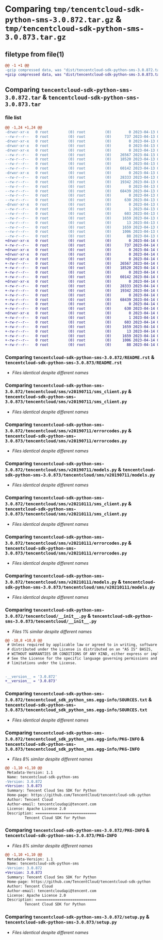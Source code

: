 # Comparing `tmp/tencentcloud-sdk-python-sms-3.0.872.tar.gz` & `tmp/tencentcloud-sdk-python-sms-3.0.873.tar.gz`

## filetype from file(1)

```diff
@@ -1 +1 @@
-gzip compressed data, was "dist/tencentcloud-sdk-python-sms-3.0.872.tar", last modified: Thu Apr 13 00:56:02 2023, max compression
+gzip compressed data, was "dist/tencentcloud-sdk-python-sms-3.0.873.tar", last modified: Fri Apr 14 00:51:10 2023, max compression
```

## Comparing `tencentcloud-sdk-python-sms-3.0.872.tar` & `tencentcloud-sdk-python-sms-3.0.873.tar`

### file list

```diff
@@ -1,24 +1,24 @@
-drwxr-xr-x   0 root         (0) root         (0)        0 2023-04-13 00:56:02.000000 tencentcloud-sdk-python-sms-3.0.872/
--rw-r--r--   0 root         (0) root         (0)      737 2023-04-13 00:56:02.000000 tencentcloud-sdk-python-sms-3.0.872/README.rst
-drwxr-xr-x   0 root         (0) root         (0)        0 2023-04-13 00:56:02.000000 tencentcloud-sdk-python-sms-3.0.872/tencentcloud/
-drwxr-xr-x   0 root         (0) root         (0)        0 2023-04-13 00:56:02.000000 tencentcloud-sdk-python-sms-3.0.872/tencentcloud/sms/
-drwxr-xr-x   0 root         (0) root         (0)        0 2023-04-13 00:56:02.000000 tencentcloud-sdk-python-sms-3.0.872/tencentcloud/sms/v20190711/
--rw-r--r--   0 root         (0) root         (0)    26567 2023-04-13 00:56:02.000000 tencentcloud-sdk-python-sms-3.0.872/tencentcloud/sms/v20190711/sms_client.py
--rw-r--r--   0 root         (0) root         (0)    18520 2023-04-13 00:56:02.000000 tencentcloud-sdk-python-sms-3.0.872/tencentcloud/sms/v20190711/errorcodes.py
--rw-r--r--   0 root         (0) root         (0)        0 2023-04-13 00:56:02.000000 tencentcloud-sdk-python-sms-3.0.872/tencentcloud/sms/v20190711/__init__.py
--rw-r--r--   0 root         (0) root         (0)    60142 2023-04-13 00:56:02.000000 tencentcloud-sdk-python-sms-3.0.872/tencentcloud/sms/v20190711/models.py
-drwxr-xr-x   0 root         (0) root         (0)        0 2023-04-13 00:56:02.000000 tencentcloud-sdk-python-sms-3.0.872/tencentcloud/sms/v20210111/
--rw-r--r--   0 root         (0) root         (0)    28333 2023-04-13 00:56:02.000000 tencentcloud-sdk-python-sms-3.0.872/tencentcloud/sms/v20210111/sms_client.py
--rw-r--r--   0 root         (0) root         (0)    19342 2023-04-13 00:56:02.000000 tencentcloud-sdk-python-sms-3.0.872/tencentcloud/sms/v20210111/errorcodes.py
--rw-r--r--   0 root         (0) root         (0)        0 2023-04-13 00:56:02.000000 tencentcloud-sdk-python-sms-3.0.872/tencentcloud/sms/v20210111/__init__.py
--rw-r--r--   0 root         (0) root         (0)    68439 2023-04-13 00:56:02.000000 tencentcloud-sdk-python-sms-3.0.872/tencentcloud/sms/v20210111/models.py
--rw-r--r--   0 root         (0) root         (0)        0 2023-04-13 00:56:02.000000 tencentcloud-sdk-python-sms-3.0.872/tencentcloud/sms/__init__.py
--rw-r--r--   0 root         (0) root         (0)      630 2023-04-13 00:56:02.000000 tencentcloud-sdk-python-sms-3.0.872/tencentcloud/__init__.py
-drwxr-xr-x   0 root         (0) root         (0)        0 2023-04-13 00:56:02.000000 tencentcloud-sdk-python-sms-3.0.872/tencentcloud_sdk_python_sms.egg-info/
--rw-r--r--   0 root         (0) root         (0)        1 2023-04-13 00:56:02.000000 tencentcloud-sdk-python-sms-3.0.872/tencentcloud_sdk_python_sms.egg-info/dependency_links.txt
--rw-r--r--   0 root         (0) root         (0)      603 2023-04-13 00:56:02.000000 tencentcloud-sdk-python-sms-3.0.872/tencentcloud_sdk_python_sms.egg-info/SOURCES.txt
--rw-r--r--   0 root         (0) root         (0)     1659 2023-04-13 00:56:02.000000 tencentcloud-sdk-python-sms-3.0.872/tencentcloud_sdk_python_sms.egg-info/PKG-INFO
--rw-r--r--   0 root         (0) root         (0)       13 2023-04-13 00:56:02.000000 tencentcloud-sdk-python-sms-3.0.872/tencentcloud_sdk_python_sms.egg-info/top_level.txt
--rw-r--r--   0 root         (0) root         (0)     1659 2023-04-13 00:56:02.000000 tencentcloud-sdk-python-sms-3.0.872/PKG-INFO
--rw-r--r--   0 root         (0) root         (0)     1006 2023-04-13 00:56:02.000000 tencentcloud-sdk-python-sms-3.0.872/setup.py
--rw-r--r--   0 root         (0) root         (0)       88 2023-04-13 00:56:02.000000 tencentcloud-sdk-python-sms-3.0.872/setup.cfg
+drwxr-xr-x   0 root         (0) root         (0)        0 2023-04-14 00:51:10.000000 tencentcloud-sdk-python-sms-3.0.873/
+-rw-r--r--   0 root         (0) root         (0)      737 2023-04-14 00:51:09.000000 tencentcloud-sdk-python-sms-3.0.873/README.rst
+drwxr-xr-x   0 root         (0) root         (0)        0 2023-04-14 00:51:10.000000 tencentcloud-sdk-python-sms-3.0.873/tencentcloud/
+drwxr-xr-x   0 root         (0) root         (0)        0 2023-04-14 00:51:10.000000 tencentcloud-sdk-python-sms-3.0.873/tencentcloud/sms/
+drwxr-xr-x   0 root         (0) root         (0)        0 2023-04-14 00:51:10.000000 tencentcloud-sdk-python-sms-3.0.873/tencentcloud/sms/v20190711/
+-rw-r--r--   0 root         (0) root         (0)    26567 2023-04-14 00:51:09.000000 tencentcloud-sdk-python-sms-3.0.873/tencentcloud/sms/v20190711/sms_client.py
+-rw-r--r--   0 root         (0) root         (0)    18520 2023-04-14 00:51:09.000000 tencentcloud-sdk-python-sms-3.0.873/tencentcloud/sms/v20190711/errorcodes.py
+-rw-r--r--   0 root         (0) root         (0)        0 2023-04-14 00:51:09.000000 tencentcloud-sdk-python-sms-3.0.873/tencentcloud/sms/v20190711/__init__.py
+-rw-r--r--   0 root         (0) root         (0)    60142 2023-04-14 00:51:09.000000 tencentcloud-sdk-python-sms-3.0.873/tencentcloud/sms/v20190711/models.py
+drwxr-xr-x   0 root         (0) root         (0)        0 2023-04-14 00:51:10.000000 tencentcloud-sdk-python-sms-3.0.873/tencentcloud/sms/v20210111/
+-rw-r--r--   0 root         (0) root         (0)    28333 2023-04-14 00:51:09.000000 tencentcloud-sdk-python-sms-3.0.873/tencentcloud/sms/v20210111/sms_client.py
+-rw-r--r--   0 root         (0) root         (0)    19342 2023-04-14 00:51:09.000000 tencentcloud-sdk-python-sms-3.0.873/tencentcloud/sms/v20210111/errorcodes.py
+-rw-r--r--   0 root         (0) root         (0)        0 2023-04-14 00:51:09.000000 tencentcloud-sdk-python-sms-3.0.873/tencentcloud/sms/v20210111/__init__.py
+-rw-r--r--   0 root         (0) root         (0)    68439 2023-04-14 00:51:09.000000 tencentcloud-sdk-python-sms-3.0.873/tencentcloud/sms/v20210111/models.py
+-rw-r--r--   0 root         (0) root         (0)        0 2023-04-14 00:51:09.000000 tencentcloud-sdk-python-sms-3.0.873/tencentcloud/sms/__init__.py
+-rw-r--r--   0 root         (0) root         (0)      630 2023-04-14 00:51:09.000000 tencentcloud-sdk-python-sms-3.0.873/tencentcloud/__init__.py
+drwxr-xr-x   0 root         (0) root         (0)        0 2023-04-14 00:51:10.000000 tencentcloud-sdk-python-sms-3.0.873/tencentcloud_sdk_python_sms.egg-info/
+-rw-r--r--   0 root         (0) root         (0)        1 2023-04-14 00:51:10.000000 tencentcloud-sdk-python-sms-3.0.873/tencentcloud_sdk_python_sms.egg-info/dependency_links.txt
+-rw-r--r--   0 root         (0) root         (0)      603 2023-04-14 00:51:10.000000 tencentcloud-sdk-python-sms-3.0.873/tencentcloud_sdk_python_sms.egg-info/SOURCES.txt
+-rw-r--r--   0 root         (0) root         (0)     1659 2023-04-14 00:51:10.000000 tencentcloud-sdk-python-sms-3.0.873/tencentcloud_sdk_python_sms.egg-info/PKG-INFO
+-rw-r--r--   0 root         (0) root         (0)       13 2023-04-14 00:51:10.000000 tencentcloud-sdk-python-sms-3.0.873/tencentcloud_sdk_python_sms.egg-info/top_level.txt
+-rw-r--r--   0 root         (0) root         (0)     1659 2023-04-14 00:51:10.000000 tencentcloud-sdk-python-sms-3.0.873/PKG-INFO
+-rw-r--r--   0 root         (0) root         (0)     1006 2023-04-14 00:51:09.000000 tencentcloud-sdk-python-sms-3.0.873/setup.py
+-rw-r--r--   0 root         (0) root         (0)       88 2023-04-14 00:51:10.000000 tencentcloud-sdk-python-sms-3.0.873/setup.cfg
```

### Comparing `tencentcloud-sdk-python-sms-3.0.872/README.rst` & `tencentcloud-sdk-python-sms-3.0.873/README.rst`

 * *Files identical despite different names*

### Comparing `tencentcloud-sdk-python-sms-3.0.872/tencentcloud/sms/v20190711/sms_client.py` & `tencentcloud-sdk-python-sms-3.0.873/tencentcloud/sms/v20190711/sms_client.py`

 * *Files identical despite different names*

### Comparing `tencentcloud-sdk-python-sms-3.0.872/tencentcloud/sms/v20190711/errorcodes.py` & `tencentcloud-sdk-python-sms-3.0.873/tencentcloud/sms/v20190711/errorcodes.py`

 * *Files identical despite different names*

### Comparing `tencentcloud-sdk-python-sms-3.0.872/tencentcloud/sms/v20190711/models.py` & `tencentcloud-sdk-python-sms-3.0.873/tencentcloud/sms/v20190711/models.py`

 * *Files identical despite different names*

### Comparing `tencentcloud-sdk-python-sms-3.0.872/tencentcloud/sms/v20210111/sms_client.py` & `tencentcloud-sdk-python-sms-3.0.873/tencentcloud/sms/v20210111/sms_client.py`

 * *Files identical despite different names*

### Comparing `tencentcloud-sdk-python-sms-3.0.872/tencentcloud/sms/v20210111/errorcodes.py` & `tencentcloud-sdk-python-sms-3.0.873/tencentcloud/sms/v20210111/errorcodes.py`

 * *Files identical despite different names*

### Comparing `tencentcloud-sdk-python-sms-3.0.872/tencentcloud/sms/v20210111/models.py` & `tencentcloud-sdk-python-sms-3.0.873/tencentcloud/sms/v20210111/models.py`

 * *Files identical despite different names*

### Comparing `tencentcloud-sdk-python-sms-3.0.872/tencentcloud/__init__.py` & `tencentcloud-sdk-python-sms-3.0.873/tencentcloud/__init__.py`

 * *Files 1% similar despite different names*

```diff
@@ -10,8 +10,8 @@
 # Unless required by applicable law or agreed to in writing, software
 # distributed under the License is distributed on an "AS IS" BASIS,
 # WITHOUT WARRANTIES OR CONDITIONS OF ANY KIND, either express or implied.
 # See the License for the specific language governing permissions and
 # limitations under the License.
 
 
-__version__ = '3.0.872'
+__version__ = '3.0.873'
```

### Comparing `tencentcloud-sdk-python-sms-3.0.872/tencentcloud_sdk_python_sms.egg-info/SOURCES.txt` & `tencentcloud-sdk-python-sms-3.0.873/tencentcloud_sdk_python_sms.egg-info/SOURCES.txt`

 * *Files identical despite different names*

### Comparing `tencentcloud-sdk-python-sms-3.0.872/tencentcloud_sdk_python_sms.egg-info/PKG-INFO` & `tencentcloud-sdk-python-sms-3.0.873/tencentcloud_sdk_python_sms.egg-info/PKG-INFO`

 * *Files 8% similar despite different names*

```diff
@@ -1,10 +1,10 @@
 Metadata-Version: 1.1
 Name: tencentcloud-sdk-python-sms
-Version: 3.0.872
+Version: 3.0.873
 Summary: Tencent Cloud Sms SDK for Python
 Home-page: https://github.com/TencentCloud/tencentcloud-sdk-python
 Author: Tencent Cloud
 Author-email: tencentcloudapi@tencent.com
 License: Apache License 2.0
 Description: ============================
         Tencent Cloud SDK for Python
```

### Comparing `tencentcloud-sdk-python-sms-3.0.872/PKG-INFO` & `tencentcloud-sdk-python-sms-3.0.873/PKG-INFO`

 * *Files 8% similar despite different names*

```diff
@@ -1,10 +1,10 @@
 Metadata-Version: 1.1
 Name: tencentcloud-sdk-python-sms
-Version: 3.0.872
+Version: 3.0.873
 Summary: Tencent Cloud Sms SDK for Python
 Home-page: https://github.com/TencentCloud/tencentcloud-sdk-python
 Author: Tencent Cloud
 Author-email: tencentcloudapi@tencent.com
 License: Apache License 2.0
 Description: ============================
         Tencent Cloud SDK for Python
```

### Comparing `tencentcloud-sdk-python-sms-3.0.872/setup.py` & `tencentcloud-sdk-python-sms-3.0.873/setup.py`

 * *Files identical despite different names*

